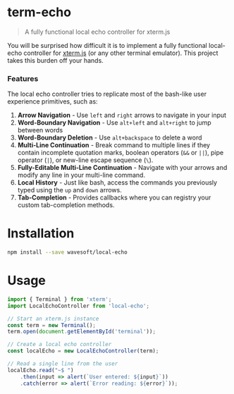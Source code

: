 # term-echo

> A fully functional local echo controller for xterm.js

You will be surprised how difficult it is to implement a fully functional local-echo controller for [xterm.js](https://github.com/xtermjs/xterm.js) (or any other terminal emulator). This project takes this burden off your hands.

### Features

The local echo controller tries to replicate most of the bash-like user experience primitives, such as:

1. **Arrow Navigation** - Use `left` and `right` arrows to navigate in your input
2. **Word-Boundary Navigation** - Use `alt+left` and `alt+right` to jump between words
3. **Word-Boundary Deletion** - Use `alt+backspace` to delete a word
4. **Multi-Line Continuation** - Break command to multiple lines if they contain incomplete quotation marks, boolean operators (`&&` or `||`), pipe operator (`|`), or new-line escape sequence (`\`).
5. **Fully-Editable Multi-Line Continuation** - Navigate with your arrows and modify any line in your multi-line command.
5. **Local History** - Just like bash, access the commands you previously typed using the `up` and `down` arrows.
6. **Tab-Completion** - Provides callbacks where you can registry your custom tab-completion methods.

# Installation

```sh
npm install --save wavesoft/local-echo
```

# Usage

```js
import { Terminal } from 'xterm';
import LocalEchoController from 'local-echo';

// Start an xterm.js instance
const term = new Terminal();
term.open(document.getElementById('terminal'));

// Create a local echo controller
const localEcho = new LocalEchoController(term);

// Read a single line from the user
localEcho.read("~$ ")
    .then(input => alert(`User entered: ${input}`))
    .catch(error => alert(`Error reading: ${error}`));
```

